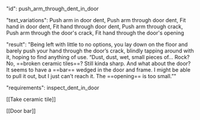 "id": push_arm_through_dent_in_door

"text_variations":
Push arm in door dent, Push arm through door dent, Fit hand in door dent, Fit hand through door dent, Push arm through crack, Push arm through the door's crack, Fit hand through the door's opening

"result":
"Being left with little to no options, you lay down on the floor and barely push your hand through the door’s crack, blindly tapping around with it, hoping to find anything of use. “Dust, dust, wet, small pieces of… Rock? No, ==broken ceramic tiles==? Still kinda sharp. And what about the door? It seems to have a ==bar== wedged in the door and frame. I might be able to pull it out, but I just can’t reach it. The ==opening== is too small.”"

"requirements": inspect_dent_in_door

[[Take ceramic tile]]

[[Door bar]]